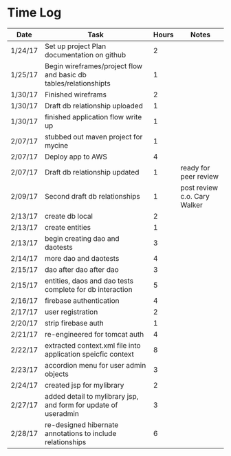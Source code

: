 # Time Log

| Date | Task | Hours | Notes |
|------|------|-------|-------|
| 1/24/17 | Set up project Plan documentation on github | 2 | |
| 1/25/17 | Begin wireframes/project flow and basic db tables/relationshipts | 1 | |
| 1/30/17 | Finished wireframs | 2 | |
| 1/30/17 | Draft db relationship uploaded | 1 | |
| 1/30/17 | finished application flow write up | 1 | |
| 2/07/17 | stubbed out maven project for mycine | 1 | |
| 2/07/17 | Deploy app to AWS | 4 | |
| 2/07/17 | Draft db relationship updated  | 1 | ready for peer review |
| 2/09/17 | Second draft db relationships | 1 | post review c.o. Cary Walker |
| 2/13/17 | create db local | 2 | |
| 2/13/17 | create entities | 1 | |
| 2/13/17 | begin creating dao and daotests | 3 | |
| 2/14/17 | more dao and daotests | 4 | |
| 2/15/17 | dao after dao after dao | 3 | |
| 2/15/17 | entities, daos and dao tests complete for db interaction | 5 | |
| 2/16/17 | firebase authentication | 4 | |
| 2/17/17 | user registration | 2 | |
| 2/20/17 | strip firebase auth | 1 | |
| 2/21/17 | re-engineered for tomcat auth | 4 | |
| 2/22/17 | extracted context.xml file into application speicfic context | 8 | |
| 2/23/17 | accordion menu for user admin objects | 3 | |
| 2/24/17 | created jsp for mylibrary | 2 | |
| 2/27/17 | added detail to mylibrary jsp, and form for update of useradmin | 3 | |
| 2/28/17 | re-designed hibernate annotations to include relationships | 6 | |
